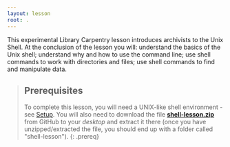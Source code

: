 ```yaml
---
layout: lesson
root: .
---
```

This experimental Library Carpentry lesson introduces archivists to the Unix Shell.
At the conclusion of the lesson you will: understand the basics of the Unix shell;
understand why and how to use the command line;
use shell commands to work with directories and files;
use shell commands to find and manipulate data.

> ## Prerequisites
>
> To complete this lesson, you will need a UNIX-like shell environment -see [Setup](http://data-lessons.github.io/library-shell/setup/). You will also need to download the file **[shell-lesson.zip](https://raw.githubusercontent.com/data-lessons/library-shell/gh-pages/data/shell-lesson.zip)** from GitHub to your *desktop* and extract it there (once you have unzipped/extracted the file, you should end up with a folder called "shell-lesson").
{: .prereq}
